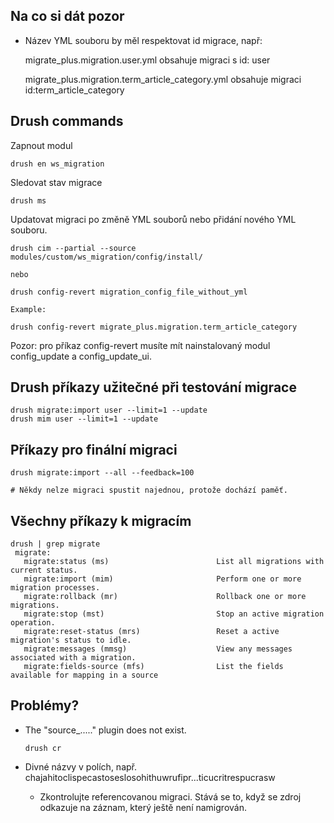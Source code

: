 ## Na co si dát pozor

- Název YML souboru by měl respektovat id migrace, např:


    migrate_plus.migration.user.yml obsahuje migraci s 
    id: user

    migrate_plus.migration.term_article_category.yml obsahuje migraci 
    id:term_article_category


## Drush commands

Zapnout modul

    drush en ws_migration
    
Sledovat stav migrace

    drush ms    
    
Updatovat migraci po změně YML souborů nebo přidání nového YML souboru.
    
    drush cim --partial --source modules/custom/ws_migration/config/install/

    nebo

    drush config-revert migration_config_file_without_yml

    Example:
     
    drush config-revert migrate_plus.migration.term_article_category

Pozor: pro příkaz config-revert musíte mít nainstalovaný modul config_update a config_update_ui.


## Drush příkazy užitečné při testování migrace 
    
    drush migrate:import user --limit=1 --update
    drush mim user --limit=1 --update


## Příkazy pro finální migraci

    drush migrate:import --all --feedback=100
    
    # Někdy nelze migraci spustit najednou, protože dochází paměť.

## Všechny příkazy k migracím
    
    drush | grep migrate
     migrate:                                                                                                                                    
       migrate:status (ms)                        List all migrations with current status.                                                       
       migrate:import (mim)                       Perform one or more migration processes.                                                       
       migrate:rollback (mr)                      Rollback one or more migrations.                                                               
       migrate:stop (mst)                         Stop an active migration operation.                                                            
       migrate:reset-status (mrs)                 Reset a active migration's status to idle.                                                     
       migrate:messages (mmsg)                    View any messages associated with a migration.                                                 
       migrate:fields-source (mfs)                List the fields available for mapping in a source
    
    
## Problémy?

- The "source_....." plugin does not exist.

      drush cr    

- Divné názvy v polích, např. chajahitoclispecastoseslosohithuwrufipr...ticucritrespucrasw
  
  - Zkontrolujte referencovanou migraci. Stává se to, když se zdroj odkazuje na záznam, 
  který ještě není namigrován.     